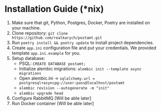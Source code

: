 # Installation Guide (*nix)

1. Make sure that git, Python, Postgres, Docker, Poetry are installed on your machine.
2. Clone repository: `git clone https://github.com/realkarych/postamt.git`
3. Run `poetry install && poetry update` to install project dependencies.
4. Create `app.ini` configuration file and put your credentials. We provided template `app.ini.example` for you.
5. Setup database:
    - PSQL: `CREATE DATABASE postamt;`
    - Initialize alembic migrations: `alembic init --template async migrations`
    - Open alembic.ini -> `sqlalchemy.url = postgresql+asyncpg://user:pass@localhost/postamt`
    - `alembic revision --autogenerate -m "init"`
    - `alembic upgrade head`
6. Configure RabbitMQ [Will be able later]
7. Run Docker container [Will be able later]
